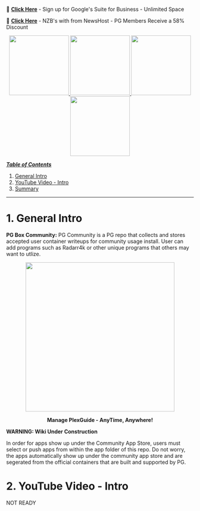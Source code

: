 📂 [**Click Here**](https://goo.gl/7NR3Da) - Sign up for Google's Suite for Business - Unlimited Space

📂 [**Click Here**](https://controlpanel.newshosting.com/signup/index.php?promo=partners&a_aid=5a65169240efd&a_bid=5ecfe99b) - NZB's with from NewsHost - PG Members Receive a 58% Discount

<p align="center">
  <a href="https://plexguide.com/forums" target="_blank"><img src="https://plexguide.com/wikipics/logo-forums.png" width="160"/>   
  <a href="https://github.com/Admin9705/PlexGuide.com-The-Awesome-Plex-Server/wiki" target="_blank"><img src="https://plexguide.com/wikipics/logo-wiki.png" width="160"/>
  <a href="https://plexguide.com/threads/plexguide-install-instructions.243/" target="_blank"><img src="https://plexguide.com/wikipics/logo-pg-install.png" width="160"/>
  <a href="https://plexguide.com/account/upgrades" target="_blank"><img src="https://plexguide.com/wikipics/logo-donate.png" width="160"/>
</p> 
 
_**Table of Contents**_

1. [General Intro](#1-general-intro)
2. [YouTube Video - Intro](#2-youtube-video---intro)
3. [Summary](#3-summary)

----
# 1. General Intro

**PG Box Community:** PG Community is a PG repo that collects and stores accepted user container writeups for community usage install. User can add programs such as Radarr4k or other unique programs that others may want to utlize.

<p align="center"><kbd><img src="https://plexguide.com/wikipics/pglogo-move.gif" width="400""></kbd></p>
<p align="center"><b>Manage PlexGuide - AnyTime, Anywhere!</b></p>

**WARNING: Wiki Under Construction**

In order for apps show up under the Community App Store, users must select or push apps from within the app folder of this repo. Do not worry, the apps automatically show up under the community app store and are segerated from the official containers that are built and supported by PG.
 
# 2. YouTube Video - Intro
NOT READY
